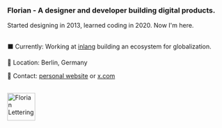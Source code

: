 <h3>Florian - A designer and developer building digital products.</h3>
Started designing in 2013, learned coding in 2020. Now I'm here.
<br /><br />

⬛ Currently: Working at [inlang](https://inlang.com/) building an ecosystem for globalization.

📍 Location: Berlin, Germany

🛜 Contact: [personal website](https://floriankiem.com/) or [x.com](https://x.com/flornkm/)

<br />

<img src="https://github.com/flornkm/flornkm/assets/92092993/b5a49150-459d-4eb5-a1e6-a0e9850c02b0" alt="Florian Lettering" height="64" />
